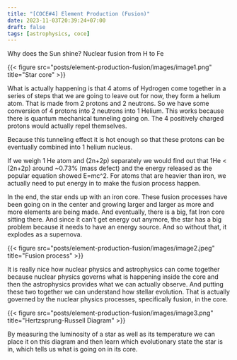 ```yaml
---
title: "[COCE#4] Element Production (Fusion)"
date: 2023-11-03T20:39:24+07:00
draft: false
tags: [astrophysics, coce]
---
```


Why does the Sun shine? Nuclear fusion from H to Fe

{{< figure src="posts/element-production-fusion/images/image1.png" title="Star core" >}}

What is actually happening is that 4 atoms of Hydrogen come together in a series of steps that we are going to leave out for now, they form a helium atom. That is made from 2 protons and 2 neutrons. So we have some conversion of 4 protons into 2 neutrons into 1 Helium. This works because there is quantum mechanical tunneling going on. The 4 positively charged protons would actually repel themselves.

Because this tunneling effect it is hot enough so that these protons can be eventually combined into 1 helium nucleus.

If we weigh 1 He atom and (2n+2p) separately we would find out that 1He < (2n+2p) around ~0.73% (mass defect) and the energy released as the popular equation showed E=mc^2. For atoms that are heavier than iron, we actually need to put energy in to make the fusion process happen.

In the end, the star ends up with an iron core. These fusion processes have been going on in the center and growing larger and larger as more and more elements are being made. And eventually, there is a big, fat Iron core sitting there. And since it can’t get energy out anymore, the star has a big problem because it needs to have an energy source. And so without that, it explodes as a supernova.

{{< figure src="posts/element-production-fusion/images/image2.jpeg" title="Fusion process" >}}

It is really nice how nuclear physics and astrophysics can come together because nuclear physics governs what is happening inside the core and then the astrophysics provides what we can actually observe. And putting these two together we can understand how stellar evolution. That is actually governed by the nuclear physics processes, specifically fusion, in the core. 

{{< figure src="posts/element-production-fusion/images/image3.png" title="Hertzsprung-Russell Diagram" >}}

By measuring the luminosity of a star as well as its temperature we can place it on this diagram and then learn which evolutionary state the star is in, which tells us what is going on in its core.